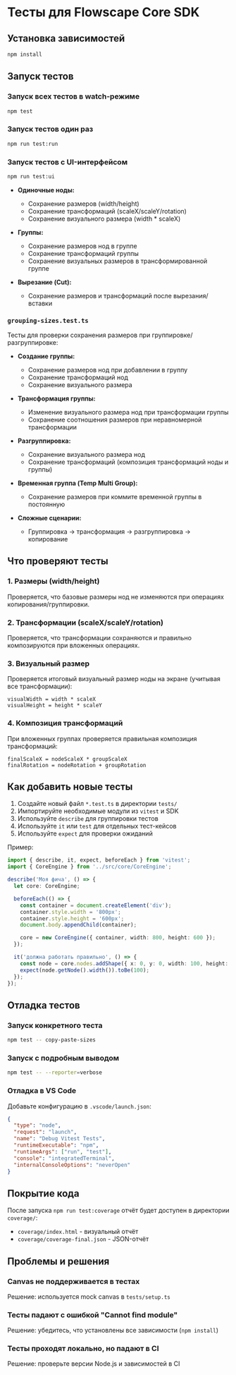 # Тесты для Flowscape Core SDK

## Установка зависимостей

```bash
npm install
```

## Запуск тестов

### Запуск всех тестов в watch-режиме

```bash
npm test
```

### Запуск тестов один раз

```bash
npm run test:run
```

### Запуск тестов с UI-интерфейсом

```bash
npm run test:ui
```

- **Одиночные ноды:**
  - Сохранение размеров (width/height)
  - Сохранение трансформаций (scaleX/scaleY/rotation)
  - Сохранение визуального размера (width \* scaleX)
- **Группы:**
  - Сохранение размеров нод в группе
  - Сохранение трансформаций группы
  - Сохранение визуальных размеров в трансформированной группе

- **Вырезание (Cut):**
  - Сохранение размеров и трансформаций после вырезания/вставки

### `grouping-sizes.test.ts`

Тесты для проверки сохранения размеров при группировке/разгруппировке:

- **Создание группы:**
  - Сохранение размеров нод при добавлении в группу
  - Сохранение трансформаций нод
  - Сохранение визуального размера

- **Трансформация группы:**
  - Изменение визуального размера нод при трансформации группы
  - Сохранение соотношения размеров при неравномерной трансформации

- **Разгруппировка:**
  - Сохранение визуального размера нод
  - Сохранение трансформаций (композиция трансформаций ноды и группы)

- **Временная группа (Temp Multi Group):**
  - Сохранение размеров при коммите временной группы в постоянную

- **Сложные сценарии:**
  - Группировка → трансформация → разгруппировка → копирование

## Что проверяют тесты

### 1. Размеры (width/height)

Проверяется, что базовые размеры нод не изменяются при операциях копирования/группировки.

### 2. Трансформации (scaleX/scaleY/rotation)

Проверяется, что трансформации сохраняются и правильно композируются при вложенных операциях.

### 3. Визуальный размер

Проверяется итоговый визуальный размер ноды на экране (учитывая все трансформации):

```
visualWidth = width * scaleX
visualHeight = height * scaleY
```

### 4. Композиция трансформаций

При вложенных группах проверяется правильная композиция трансформаций:

```
finalScaleX = nodeScaleX * groupScaleX
finalRotation = nodeRotation + groupRotation
```

## Как добавить новые тесты

1. Создайте новый файл `*.test.ts` в директории `tests/`
2. Импортируйте необходимые модули из `vitest` и SDK
3. Используйте `describe` для группировки тестов
4. Используйте `it` или `test` для отдельных тест-кейсов
5. Используйте `expect` для проверки ожиданий

Пример:

```typescript
import { describe, it, expect, beforeEach } from 'vitest';
import { CoreEngine } from '../src/core/CoreEngine';

describe('Моя фича', () => {
  let core: CoreEngine;

  beforeEach(() => {
    const container = document.createElement('div');
    container.style.width = '800px';
    container.style.height = '600px';
    document.body.appendChild(container);

    core = new CoreEngine({ container, width: 800, height: 600 });
  });

  it('должна работать правильно', () => {
    const node = core.nodes.addShape({ x: 0, y: 0, width: 100, height: 100 });
    expect(node.getNode().width()).toBe(100);
  });
});
```

## Отладка тестов

### Запуск конкретного теста

```bash
npm test -- copy-paste-sizes
```

### Запуск с подробным выводом

```bash
npm test -- --reporter=verbose
```

### Отладка в VS Code

Добавьте конфигурацию в `.vscode/launch.json`:

```json
{
  "type": "node",
  "request": "launch",
  "name": "Debug Vitest Tests",
  "runtimeExecutable": "npm",
  "runtimeArgs": ["run", "test"],
  "console": "integratedTerminal",
  "internalConsoleOptions": "neverOpen"
}
```

## Покрытие кода

После запуска `npm run test:coverage` отчёт будет доступен в директории `coverage/`:

- `coverage/index.html` - визуальный отчёт
- `coverage/coverage-final.json` - JSON-отчёт

## Проблемы и решения

### Canvas не поддерживается в тестах

Решение: используется mock canvas в `tests/setup.ts`

### Тесты падают с ошибкой "Cannot find module"

Решение: убедитесь, что установлены все зависимости (`npm install`)

### Тесты проходят локально, но падают в CI

Решение: проверьте версии Node.js и зависимостей в CI
